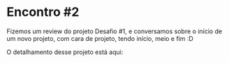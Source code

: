 # Encontro #2

Fizemos um review do projeto Desafio #1, e conversamos sobre o início de um novo projeto, com cara de projeto, tendo início, meio e fim :D

O detalhamento desse projeto está aqui: